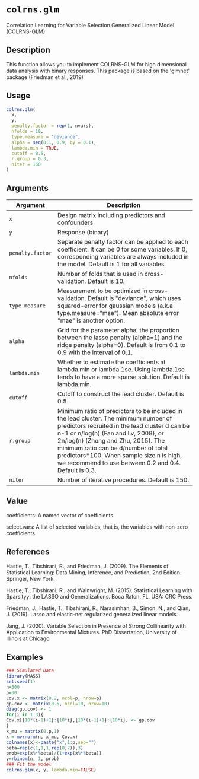 # `colrns.glm`

Correlation Learning for Variable Selection Generalized Linear Model (COLRNS-GLM)


## Description

This function allows you to implement COLRNS-GLM for high dimensional data analysis with binary responses.
 This package is based on the 'glmnet' package (Friedman et al., 2019)


## Usage

```r
colrns.glm(
  x,
  y,
  penalty.factor = rep(1, nvars),
  nfolds = 10,
  type.measure = "deviance",
  alpha = seq(0.1, 0.9, by = 0.1),
  lambda.min = TRUE,
  cutoff = 0.5,
  r.group = 0.3,
  niter = 150
)
```


## Arguments

Argument      |Description
------------- |----------------
`x`     |     Design matrix including predictors and confounders
`y`     |     Response (binary)
`penalty.factor`     |     Separate penalty factor can be applied to each coefficient. It can be 0 for some variables. If 0, corresponding variables are always included in the model. Default is 1 for all variables.
`nfolds`     |     Number of folds that is used in cross-validation. Default is 10.
`type.measure`     |     Measurement to be optimized in cross-validation. Default is "deviance", which uses squared-error for gaussian models (a.k.a type.measure="mse"). Mean absolute error "mae" is another option.
`alpha`     |     Grid for the parameter alpha, the proportion between the lasso penalty (alpha=1) and the ridge penalty (alpha=0). Default is from 0.1 to 0.9 with the interval of 0.1.
`lambda.min`     |     Whether to estimate the coefficients at lambda.min or lambda.1se. Using lambda.1se tends to have a more sparse solution. Default is lambda.min.
`cutoff`     |     Cutoff to construct the lead cluster. Default is 0.5.
`r.group`     |     Minimum ratio of predictors to be included in the lead cluster. The minimum number of predictors recruited in the lead cluster d can be n-1 or n/log(n) (Fan and Lv, 2008), or 2n/log(n) (Zhong and Zhu, 2015). The minimum ratio can be d/number of total predictors*100. When sample size n is high, we recommend to use between 0.2 and 0.4. Default is 0.3.
`niter`     |     Number of iterative procedures. Default is 150.


## Value

coefficients: A named vector of coefficients.
 
 select.vars: A list of selected variables, that is, the variables with non-zero coefficients.


## References

Hastie, T., Tibshirani, R., and Friedman, J. (2009). The Elements of Statistical Learning: Data Mining, Inference, and Prediction, 2nd Edition. Springer, New York
 
 Hastie, T., Tibshirani, R., and Wainwright, M. (2015). Statistical Learning with Sparsityy: the LASSO and Generalizations. Boca Raton, FL, USA: CRC Press.
 
 Friedman, J., Hastie, T., Tibshirani, R., Narasimhan, B., Simon, N., and Qian, J. (2019). Lasso and elastic-net regularized generalized linear models.
 
 Jang, J. (2020). Variable Selection in Presence of Strong Collinearity with Application to Environmental Mixtures. PhD Dissertation, University of Illinois at Chicago


## Examples

```r
### Simulated Data
library(MASS)
set.seed(1)
n=500
p=30
Cov.x <- matrix(0.2, ncol=p, nrow=p)
gp.cov <- matrix(0.6, ncol=10, nrow=10)
diag(gp.cov) <- 1
for(i in 1:3){
Cov.x[{10*(i-1)+1}:{10*i},{10*(i-1)+1}:{10*i}] <- gp.cov
}
x_mu = matrix(0,p,1)
x = mvrnorm(n, x_mu, Cov.x)
colnames(x)<-paste("x",1:p,sep="")
beta=rep(c(1,1,1,rep(0,7)),3)
prob=exp(x%*%beta)/(1+exp(x%*%beta))
y=rbinom(n, 1, prob)
### Fit the model
colrns.glm(x, y, lambda.min=FALSE)
```


